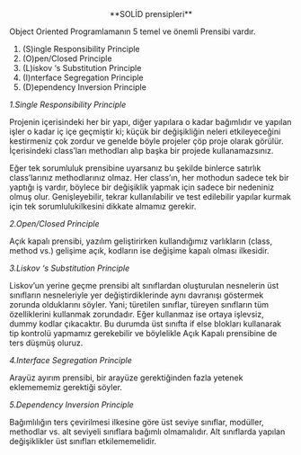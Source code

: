 <center>**SOLİD prensipleri**</center>

Object Oriented Programlamanın 5 temel ve önemli Prensibi vardır. 

 1. (S)ingle Responsibility Principle
 2. (O)pen/Closed Principle
 3. (L)iskov ‘s Substitution Principle
 4. (I)nterface Segregation Principle
 5. (D)ependency Inversion Principle

*1.Single Responsibility Principle*

Projenin içerisindeki her bir yapı, diğer yapılara o kadar bağımlıdır ve yapılan işler o kadar iç içe geçmiştir ki; küçük bir değişikliğin neleri etkileyeceğini kestirmeniz çok zordur ve genelde böyle projeler çöp proje olarak görülür. İçerisindeki class’ları methodları alıp başka bir projede kullanamazsınız.

Eğer tek sorumluluk prensibine uyarsanız bu şekilde binlerce satırlık class’larınız methodlarınız olmaz. Her class’ın, her mothodun sadece tek bir yaptığı iş vardır, böylece bir değişiklik yapmak için sadece bir nedeniniz olmuş olur. Genişleyebilir, tekrar kullanılabilir ve test edilebilir yapılar kurmak için tek sorumlulukilkesini dikkate almamız gerekir.

*2.Open/Closed Principle*

Açık kapalı prensibi, yazılım geliştirirken kullandığımız varlıkların (class, method vs.) gelişime açık, kodların ise değişime kapalı olması ilkesidir.

*3.Liskov ‘s Substitution Principle*

Liskov’un yerine geçme prensibi alt sınıflardan oluşturulan nesnelerin üst sınıfların nesneleriyle yer değiştirdiklerinde aynı davranışı göstermek zorunda olduklarını söyler. Yani; türetilen sınıflar, türeyen sınıfların tüm özelliklerini kullanmak zorundadır. Eğer kullanmaz ise ortaya işlevsiz, dummy kodlar çıkacaktır. Bu durumda üst sınıfta if else blokları kullanarak tip kontrolü yapmamız gerekebilir ve böylelikle Açık Kapalı prensibine de ters düşmüş oluruz.

*4.Interface Segregation Principle*

Arayüz ayırım prensibi, bir arayüze gerektiğinden fazla yetenek eklemememiz gerektiği söyler.

*5.Dependency Inversion Principle*

Bağımlılığın ters çevirilmesi ilkesine göre üst seviye sınıflar, modüller, methodlar vs. alt seviyeli sınıflara bağımlı olmamalıdır. Alt sınıflarda yapılan değişiklikler üst sınıfları etkilememelidir.
